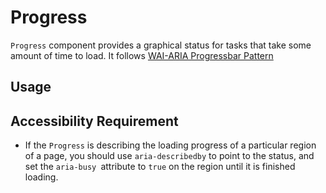 # Progress

`Progress` component provides a graphical status for tasks that take some amount
of time to load. It follows
[WAI-ARIA Progressbar Pattern](https://www.w3.org/TR/wai-aria-1.2/#progressbar)

<!-- ADD_TOC -->

## Usage

<!-- ADD_EXAMPLE src/progress/stories/templates/ProgressBasicJsx.ts -->

<!-- CODESANDBOX
link_title: Progress Basic
js: src/progress/stories/templates/ProgressBasicJsx.ts
css: src/progress/stories/templates/ProgressBasicCss.ts
-->

<!-- CODESANDBOX
link_title: Progress Linear
js: src/progress/stories/templates/LinearProgressJsx.ts
deps: ['@emotion/css']
-->

<!-- CODESANDBOX
link_title: Progress Circular
js: src/progress/stories/templates/CircularProgressJsx.ts
deps: ['@emotion/css']
-->

## Accessibility Requirement

- If the `Progress` is describing the loading progress of a particular region of
  a page, you should use `aria-describedby` to point to the status, and set the
  `aria-busy `attribute to `true` on the region until it is finished loading.

<!-- ADD_COMPOSITION src/progress -->

<!-- ADD_PROPS src/progress -->
